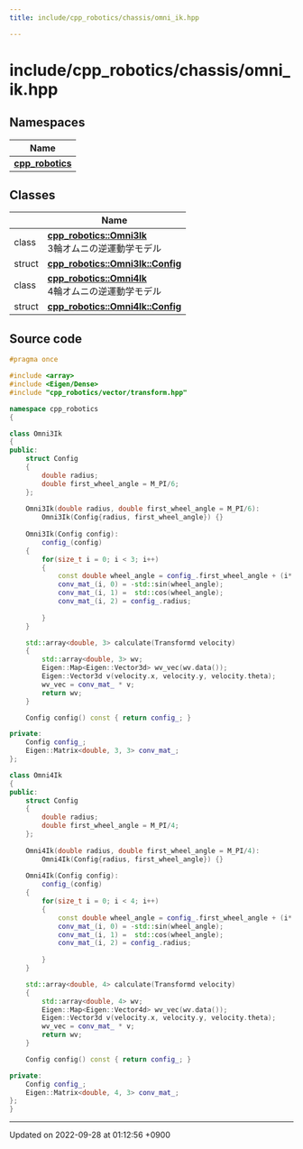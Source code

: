 ```yaml
---
title: include/cpp_robotics/chassis/omni_ik.hpp

---
```


# include/cpp_robotics/chassis/omni_ik.hpp



## Namespaces

| Name           |
| -------------- |
| **[cpp_robotics](/cpp_robotics/doxybook/Namespaces/namespacecpp__robotics/)**  |

## Classes

|                | Name           |
| -------------- | -------------- |
| class | **[cpp_robotics::Omni3Ik](/cpp_robotics/doxybook/Classes/classcpp__robotics_1_1Omni3Ik/)** <br>3輪オムニの逆運動学モデル  |
| struct | **[cpp_robotics::Omni3Ik::Config](/cpp_robotics/doxybook/Classes/structcpp__robotics_1_1Omni3Ik_1_1Config/)**  |
| class | **[cpp_robotics::Omni4Ik](/cpp_robotics/doxybook/Classes/classcpp__robotics_1_1Omni4Ik/)** <br>4輪オムニの逆運動学モデル  |
| struct | **[cpp_robotics::Omni4Ik::Config](/cpp_robotics/doxybook/Classes/structcpp__robotics_1_1Omni4Ik_1_1Config/)**  |




## Source code

```cpp
#pragma once

#include <array>
#include <Eigen/Dense>
#include "cpp_robotics/vector/transform.hpp"

namespace cpp_robotics
{

class Omni3Ik
{
public:
    struct Config
    {
        double radius;
        double first_wheel_angle = M_PI/6;
    };
    
    Omni3Ik(double radius, double first_wheel_angle = M_PI/6):
        Omni3Ik(Config{radius, first_wheel_angle}) {}
    
    Omni3Ik(Config config):
        config_(config)
    {
        for(size_t i = 0; i < 3; i++)
        {
            const double wheel_angle = config_.first_wheel_angle + (i* 2*M_PI/3);
            conv_mat_(i, 0) = -std::sin(wheel_angle);
            conv_mat_(i, 1) =  std::cos(wheel_angle);
            conv_mat_(i, 2) = config_.radius;
            
        }
    }

    std::array<double, 3> calculate(Transformd velocity)
    {
        std::array<double, 3> wv;
        Eigen::Map<Eigen::Vector3d> wv_vec(wv.data());
        Eigen::Vector3d v(velocity.x, velocity.y, velocity.theta);
        wv_vec = conv_mat_ * v;
        return wv;
    }

    Config config() const { return config_; }

private:
    Config config_;
    Eigen::Matrix<double, 3, 3> conv_mat_;
};

class Omni4Ik
{
public:
    struct Config
    {
        double radius;
        double first_wheel_angle = M_PI/4;
    };
    
    Omni4Ik(double radius, double first_wheel_angle = M_PI/4):
        Omni4Ik(Config{radius, first_wheel_angle}) {}
    
    Omni4Ik(Config config):
        config_(config)
    {
        for(size_t i = 0; i < 4; i++)
        {
            const double wheel_angle = config_.first_wheel_angle + (i* M_PI/2);
            conv_mat_(i, 0) = -std::sin(wheel_angle);
            conv_mat_(i, 1) =  std::cos(wheel_angle);
            conv_mat_(i, 2) = config_.radius;
            
        }
    }

    std::array<double, 4> calculate(Transformd velocity)
    {
        std::array<double, 4> wv;
        Eigen::Map<Eigen::Vector4d> wv_vec(wv.data());
        Eigen::Vector3d v(velocity.x, velocity.y, velocity.theta);
        wv_vec = conv_mat_ * v;
        return wv;
    }

    Config config() const { return config_; }

private:
    Config config_;
    Eigen::Matrix<double, 4, 3> conv_mat_;
};
}
```


-------------------------------

Updated on 2022-09-28 at 01:12:56 +0900
